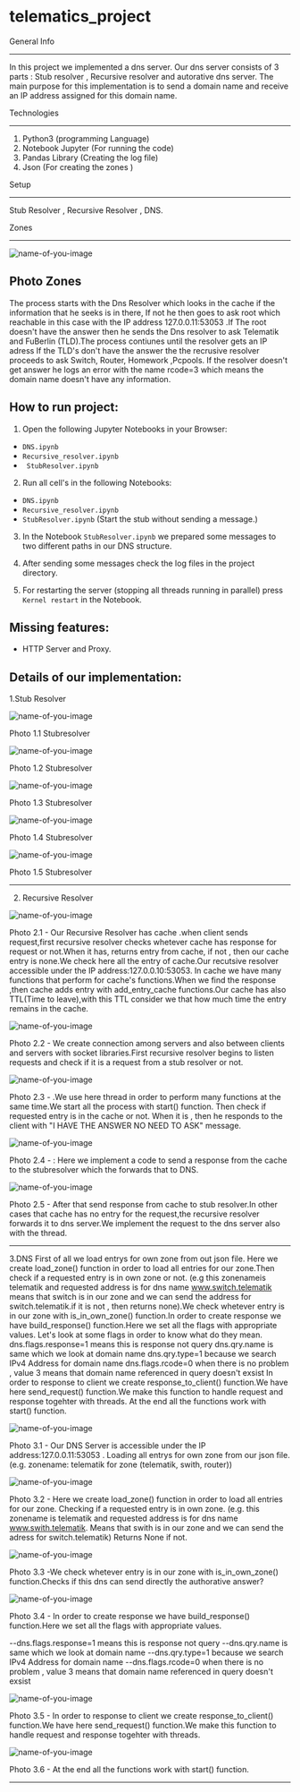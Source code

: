 # telematics_project
 
 General Info 
 _________

In this project we implemented a dns server. Our dns server consists of 3 parts :  Stub resolver ,  Recursive resolver and autorative dns server. The main purpose for this implementation is to send a domain name and receive an IP address assigned for this domain name. 

Technologies 
_________

1. Python3 (programming Language) 
2. Notebook Jupyter (For running the code)
3. Pandas Library (Creating the log file)
4. Json (For creating the zones )

Setup 
__________ 
Stub Resolver , Recursive Resolver , DNS.

Zones 
_______ 


![name-of-you-image](https://github.com/Alioio/telematics_project/blob/main/Notebooks/zones_telematik.png)

Photo Zones
---- 
The process starts with the Dns Resolver which looks in the cache if the information that he seeks is in there, If not he then goes to ask root which reachable in this case with the IP address 127.0.0.11:53053 .If The root doesn't have the answer then he sends the Dns resolver to ask Telematik and FuBerlin (TLD).The process contiunes until the resolver gets an IP adress  If the TLD's don't have the answer the the recrusive resolver proceeds to ask Switch, Router, Homework ,Pcpools. If the resolver doesn't get answer he logs an error with the name rcode=3 which means the domain name doesn't have any information.

## How to run project: 

1. Open the following Jupyter Notebooks in your Browser: 

- `DNS.ipynb`<br>
- `Recursive_resolver.ipynb`<br>
- ` StubResolver.ipynb`<br>

2. Run all cell's in the following Notebooks: 
- `DNS.ipynb`<br>
- `Recursive_resolver.ipynb`<br>
- `StubResolver.ipynb` (Start the stub without sending a message.)

3. In the Notebook `StubResolver.ipynb` we prepared some messages to two different paths in our DNS structure. 

4. After sending some messages check the log files in the project directory. 

5. For restarting the server (stopping all threads running in parallel) press `Kernel restart` in the Notebook.

## Missing features:

- HTTP Server and Proxy.

## Details of our implementation:

1.Stub Resolver

![name-of-you-image](https://github.com/Alioio/telematics_project/blob/main/Notebooks/screenshots/stubresolver/1.png)
                            
Photo 1.1 Stubresolver

![name-of-you-image](https://github.com/Alioio/telematics_project/blob/main/Notebooks/screenshots/stubresolver/2.png)

Photo 1.2 Stubresolver

![name-of-you-image](https://github.com/Alioio/telematics_project/blob/main/Notebooks/screenshots/stubresolver/3.png)

Photo 1.3 Stubresolver

![name-of-you-image](https://github.com/Alioio/telematics_project/blob/main/Notebooks/screenshots/stubresolver/4start%20define.png)

Photo 1.4 Stubresolver

![name-of-you-image](https://github.com/Alioio/telematics_project/blob/main/Notebooks/screenshots/stubresolver/defining%20stub%20resolver.png)


Photo 1.5 Stubresolver

---------------------------------------------------------------------------------------------------------------------------------------------------------------------------------

2.  Recursive Resolver


![name-of-you-image](https://github.com/Alioio/telematics_project/blob/main/Notebooks/screenshots/recursiveresolver/11.PNG)

 

Photo 2.1 -  Our Recursive Resolver has cache .when client sends request,first recursive resolver checks whetever cache has response for request or not.When it has, returns entry from cache, if not , then our cache entry is none.We check here all the entry of cache.Our recutsive resolver accessible under the IP address:127.0.0.10:53053. In cache we have many functions that perform for cache's functions.When we find the response ,then cache adds entry with add_entry_cache functions.Our cache has also TTL(Time to leave),with this TTL consider we that how much time the entry remains in 
the cache.



![name-of-you-image](https://github.com/Alioio/telematics_project/blob/main/Notebooks/screenshots/recursiveresolver/12.png)


Photo 2.2 -  We create connection among servers and also between clients and servers with socket libraries.First recursive resolver begins to listen requests and check if it is a request from a stub resolver or not.

![name-of-you-image](https://github.com/Alioio/telematics_project/blob/main/Notebooks/screenshots/recursiveresolver/13.png)


Photo 2.3 -  .We use here thread in order to perform many functions at the same time.We start all the process with start() function. Then check if requested entry is in the cache or not. When it is , then he responds to the client with "I HAVE THE ANSWER NO NEED TO ASK" message.


![name-of-you-image](https://github.com/Alioio/telematics_project/blob/main/Notebooks/screenshots/recursiveresolver/14.png)


Photo 2.4 - : Here we implement a code to send a response from the cache to the stubresolver which the forwards that to DNS.

![name-of-you-image](https://github.com/Alioio/telematics_project/blob/main/Notebooks/screenshots/recursiveresolver/15%20threading.png)


Photo 2.5 -  After that send response from cache to stub resolver.In other cases that cache has no entry for the request,the  recursive resolver 
forwards it to dns server.We implement the request to the dns server also with the thread.

---------------------------------------------------------------------------------------------------------------------------------------------------------------------------------

3.DNS
First of all we load entrys for own zone from out json file.
Here we create load_zone() function in order to load all entries for our zone.Then check if a requested entry is in own zone or not.
(e.g this zonenameis telematik and requested address is for dns name www.switch.telematik means that switch is in our zone and we can send the address for switch.telematik.if it is not ,
 then returns none).We check whetever entry is in our zone with is_in_own_zone() function.In order to create response we have build_response() function.Here we set all the flags with appropriate values.
Let's look at some flags in order to know what do they mean.
dns.flags.response=1 means this is response not query
dns.qry.name is same which we look at domain name 
dns.qry.type=1 because we search IPv4 Address for domain name
dns.flags.rcode=0 when there is no problem , value 3 means that domain name referenced in query doesn't exsist
In order to response to client we create response_to_client() function.We have here send_request() function.We make this function to handle request and response togehter with threads.
At the end all the functions work with start() function.



![name-of-you-image](https://github.com/Alioio/telematics_project/blob/main/Notebooks/screenshots/DNS/21.png)


Photo 3.1 - Our DNS Server is accessible under the IP address:127.0.0.11:53053 . Loading all entrys for own zone from our json file. 
    (e.g. zonename: telematik for zone (telematik, swith, router))


![name-of-you-image](https://github.com/Alioio/telematics_project/blob/main/Notebooks/screenshots/DNS/22.png)



Photo 3.2 - Here we create load_zone() function in order to load all entries for our zone. Checking if a requested entry is in own zone. 
    (e.g. this zonename is telematik and requested address is for dns name www.swith.telematik.
    Means that swith is in our zone and we can send the adress for switch.telematik)
    Returns None if not.


![name-of-you-image](https://github.com/Alioio/telematics_project/blob/main/Notebooks/screenshots/DNS/23.png)


Photo 3.3 -We check whetever entry is in our zone with is_in_own_zone() function.Checks if this dns can send directly the authorative answer? 
 


![name-of-you-image](https://github.com/Alioio/telematics_project/blob/main/Notebooks/screenshots/DNS/24.png)


Photo 3.4 - In order to create response we have build_response() function.Here we set all the flags with appropriate values.

--dns.flags.response=1 means this is response not query
--dns.qry.name is same which we look at domain name 
--dns.qry.type=1 because we search IPv4 Address for domain name
--dns.flags.rcode=0 when there is no problem , value 3 means that domain name referenced in query doesn't exsist


![name-of-you-image](https://github.com/Alioio/telematics_project/blob/main/Notebooks/screenshots/DNS/25.png)


Photo 3.5 - In order to response to client we create response_to_client() function.We have here send_request() function.We make this function to handle request and response togehter with threads.

![name-of-you-image](https://github.com/Alioio/telematics_project/blob/main/Notebooks/screenshots/DNS/26.png)


Photo 3.6 - At the end all the functions work with start() function.

---------------------------------------------------------------------------------------------------------------------------------------------------------------------------------
